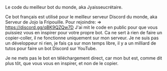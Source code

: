 Le code du meilleur bot du monde, aka Jyaisseucrétaire.

Ce bot français est utilisé pour le meilleur serveur Discord du monde, aka Serveur de Jojo la Fripouille. Pour rejoindre: => https://discord.gg/qBK9QZQw7D J'ai mit le code en public pour que vous puissiez vous en inspirer pour votre propre bot. Ca ne sert à rien de faire un copier-coller, il ne fonctionne uniquement sur mon serveur. Je ne suis pas un développeur ni rien, je fais ça sur mon temps libre, il y a un milliard de tutos pour faire un bot Discord sur YouTube.

Je ne mets pas le bot en téléchargement direct, car mon but est, comme dit plus tôt, que vous vous en inspirer, et non de le copier.
